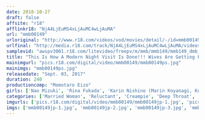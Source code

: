 ```yaml
---
date: 2018-10-27
draft: false
affsite: "r18"
afflinkr18: "NjA4LjEuMS4xLjAuMC4wLjAuMA"
url: "mmb00149"
urloriginal: "http://www.r18.com/videos/vod/movies/detail/-/id=mmb00149"
urlfinal: "http://media.r18.com/track/NjA4LjEuMS4xLjAuMC4wLjAuMA/videos/vod/movies/detail/-/id=mmb00149"
samplevid: "awspv3001.r18.com/litevideo/freepv/m/mmb/mmb149/mmb149_dmb_w.mp4"
title: "This Is How A Modern Night Visit Is Done!!! Wives Are Getting Fucked Whether They Like It Or Not While Their Husbands Sleep Nearby They Can't Scream For Help And Must Submit To Multiple Orgasmic Creampie Fucks! 4 Hour BEST Vol.2"
mainimgurl: "pics.r18.com/digital/video/mmb00149/mmb00149ps.jpg"
mainimgs: "mmb00149ps.jpg"
releasedate: "Sept. 03, 2017"
duration: 240
productioncomp: "Momotaro Eizo"
girls: ['Nao Mizuki', 'Rina Fukada', 'Karin Nishino (Marin Koyanagi, Kurumi Shina)', 'Eimi Ishikura', 'Momo Ogura', 'Tsuyako Yoshino', 'Haruna Saeki']
categories: ['Married Woman', 'Reluctant', 'Creampie', 'Deep Throat', 'Compilation', 'Over 4 Hours']
imgurls: ['pics.r18.com/digital/video/mmb00149/mmb00149jp-1.jpg', 'pics.r18.com/digital/video/mmb00149/mmb00149jp-2.jpg', 'pics.r18.com/digital/video/mmb00149/mmb00149jp-3.jpg', 'pics.r18.com/digital/video/mmb00149/mmb00149jp-4.jpg', 'pics.r18.com/digital/video/mmb00149/mmb00149jp-5.jpg', 'pics.r18.com/digital/video/mmb00149/mmb00149jp-6.jpg', 'pics.r18.com/digital/video/mmb00149/mmb00149jp-7.jpg', 'pics.r18.com/digital/video/mmb00149/mmb00149jp-8.jpg', 'pics.r18.com/digital/video/mmb00149/mmb00149jp-9.jpg', 'pics.r18.com/digital/video/mmb00149/mmb00149jp-10.jpg', 'pics.r18.com/digital/video/mmb00149/mmb00149jp-11.jpg', 'pics.r18.com/digital/video/mmb00149/mmb00149jp-12.jpg', 'pics.r18.com/digital/video/mmb00149/mmb00149jp-13.jpg', 'pics.r18.com/digital/video/mmb00149/mmb00149jp-14.jpg', 'pics.r18.com/digital/video/mmb00149/mmb00149jp-15.jpg', 'pics.r18.com/digital/video/mmb00149/mmb00149jp-16.jpg', 'pics.r18.com/digital/video/mmb00149/mmb00149jp-17.jpg', 'pics.r18.com/digital/video/mmb00149/mmb00149jp-18.jpg', 'pics.r18.com/digital/video/mmb00149/mmb00149jp-19.jpg', 'pics.r18.com/digital/video/mmb00149/mmb00149jp-20.jpg']
imgs: ['mmb00149jp-1.jpg', 'mmb00149jp-2.jpg', 'mmb00149jp-3.jpg', 'mmb00149jp-4.jpg', 'mmb00149jp-5.jpg', 'mmb00149jp-6.jpg', 'mmb00149jp-7.jpg', 'mmb00149jp-8.jpg', 'mmb00149jp-9.jpg', 'mmb00149jp-10.jpg', 'mmb00149jp-11.jpg', 'mmb00149jp-12.jpg', 'mmb00149jp-13.jpg', 'mmb00149jp-14.jpg', 'mmb00149jp-15.jpg', 'mmb00149jp-16.jpg', 'mmb00149jp-17.jpg', 'mmb00149jp-18.jpg', 'mmb00149jp-19.jpg', 'mmb00149jp-20.jpg']
---
```

